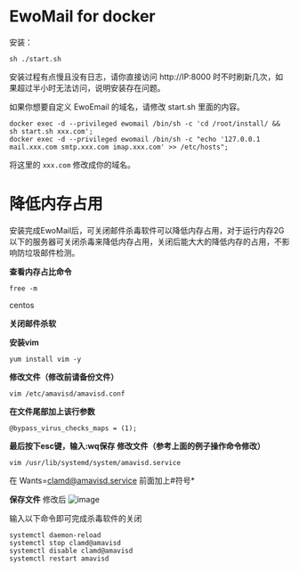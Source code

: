 # EwoMail for docker

安装：
```
sh ./start.sh
```
安装过程有点慢且没有日志，请你直接访问 http://IP:8000 时不时刷新几次，如果超过半小时无法访问，说明安装存在问题。

如果你想要自定义 EwoEmail 的域名，请修改 start.sh 里面的内容。
```
docker exec -d --privileged ewomail /bin/sh -c 'cd /root/install/ && sh start.sh xxx.com';
docker exec -d --privileged ewomail /bin/sh -c "echo '127.0.0.1   mail.xxx.com smtp.xxx.com imap.xxx.com' >> /etc/hosts";
```
将这里的 `xxx.com` 修改成你的域名。


# 降低内存占用
安装完成EwoMail后，可关闭邮件杀毒软件可以降低内存占用，对于运行内存2G以下的服务器可关闭杀毒来降低内存占用，关闭后能大大的降低内存的占用，不影响防垃圾邮件检测。

**查看内存占比命令**
```
free -m
```

centos

**关闭邮件杀软**

**安装vim**
```
yum install vim -y
```

**修改文件（修改前请备份文件）**
```
vim /etc/amavisd/amavisd.conf
```


**在文件尾部加上该行参数**
```
@bypass_virus_checks_maps = (1);
```


**最后按下esc键，输入:wq保存**
**修改文件（参考上面的例子操作命令修改）**
```
vim /usr/lib/systemd/system/amavisd.service
```
在 Wants=clamd@amavisd.service 前面加上#符号*

**保存文件**
修改后
![image](https://github.com/GgBoom-993/EwoMailForDocker/assets/55505202/952fbd2e-c252-4f6a-a62a-3f6b35d45701)

输入以下命令即可完成杀毒软件的关闭
```
systemctl daemon-reload
systemctl stop clamd@amavisd
systemctl disable clamd@amavisd
systemctl restart amavisd
```


